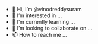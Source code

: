 - 👋 Hi, I’m @vinodreddysuram
- 👀 I’m interested in ...
- 🌱 I’m currently learning ...
- 💞️ I’m looking to collaborate on ...
- 📫 How to reach me ...

<!---
vinodreddysuram/vinodreddysuram is a ✨ special ✨ repository because its `README.md` (this file) appears on your GitHub profile.
You can click the Preview link to take a look at your changes.
--->
